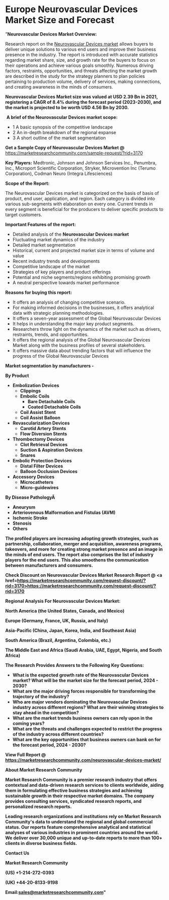 # Europe Neurovascular Devices Market Size and Forecast
"<strong>Neurovascular Devices Market Overview:</strong>

Research report on the <a href=https://marketresearchcommunity.com/neurovascular-devices-market/>Neurovascular Devices market</a> allows buyers to deliver unique solutions to various end users and improve their business presence in the industry. The report is introduced with accurate statistics regarding market share, size, and growth rate for the buyers to focus on their operations and achieve various goals smoothly. Numerous driving factors, restraints, opportunities, and threats affecting the market growth are described in the study for the strategy planners to plan policies pertaining to production volume, delivery of services, making connections, and creating awareness in the minds of consumers.

<strong>Neurovascular Devices Market size was valued at USD 2.39 Bn in 2021, registering a CAGR of 8.4% during the forecast period (2023-2030), and the market is projected to be worth USD 4.56 Bn by 2030.</strong>

 <Strong>A brief of the Neurovascular Devices market scope:</Strong>
<ul>
 <li>1  A basic synopsis of the competitive landscape</li>
 <li>2  An in-depth breakdown of the regional expanse</li>
 <li>3  A short outline of the market segmentation</li>
</ul>
<strong>Get a Sample Copy of Neurovascular Devices Market @ </b></strong><a href=https://marketresearchcommunity.com/sample-request/?rid=3170><u>https://marketresearchcommunity.com/sample-request/?rid=3170</u></a>

<strong>Key Players:</strong> 
Medtronic, Johnson and Johnson Services Inc., Penumbra, Inc., Microport Scientific Corporation, Stryker, Microvention Inc (Terumo Corporation), Codman Neuro (Integra Lifesciences)

<strong>Scope of the Report:</strong>

The Neurovascular Devices market is categorized on the basis of basis of product, end user, application, and region. Each category is divided into various sub-segments with elaboration on every one. Current trends in every segment is beneficial for the producers to deliver specific products to target customers.

<strong><b>Important Features of the report:</b></strong>
<ul>
  <li>Detailed analysis of the <strong><b>Neurovascular Devices </b></strong><strong><b>market</b></strong></li>
  <li>Fluctuating market dynamics of the industry</li>
  <li>Detailed market segmentation</li>
  <li>Historical, current and projected market size in terms of volume and value</li>
  <li>Recent industry trends and developments</li>
  <li>Competitive landscape of the market</li>
  <li>Strategies of key players and product offerings</li>
  <li>Potential and niche segments/regions exhibiting promising growth</li>
  <li>A neutral perspective towards market performance</li>
</ul>
<strong><b>Reasons for buying this report:</b></strong>
<ul>
  <li>It offers an analysis of changing competitive scenario.</li>
  <li>For making informed decisions in the businesses, it offers analytical data with strategic planning methodologies.</li>
  <li>It offers a seven-year assessment of the Global Neurovascular Devices</li>
  <li>It helps in understanding the major key product segments.</li>
  <li>Researchers throw light on the dynamics of the market such as drivers, restraints, trends, and opportunities.</li>
  <li>It offers the regional analysis of the Global Neurovascular Devices Market along with the business profiles of several stakeholders.</li>
  <li>It offers massive data about trending factors that will influence the progress of the Global Neurovascular Devices</li>
</ul>

<strong>Market segmentation by manufacturers -</strong>


<strong><strong>By Product</strong></h4>
<ul>
 	<li>Embolization Devices
<ul>
 	<li>Clippings</li>
 	<li>Embolic Coils
<ul>
 	<li>Bare Detachable Coils</li>
 	<li>Coated Detachable Coils</li>
</ul>
</li>
 	<li>Coil Assist Stent</li>
 	<li>Coil Assist Balloon</li>
</ul>
</li>
 	<li>Revascularization Devices
<ul>
 	<li>Carotid Artery Stents</li>
 	<li>Flow Diversion Stents</li>
</ul>
</li>
 	<li>Thrombectomy Devices
<ul>
 	<li>Clot Retrieval Devices</li>
 	<li>Suction &amp; Aspiration Devices</li>
 	<li>Snares</li>
</ul>
</li>
 	<li>Embolic Protection Devices
<ul>
 	<li>Distal Filter Devices</li>
 	<li>Balloon Occlusion Devices</li>
</ul>
</li>
 	<li>Accessory Devices
<ul>
 	<li>Microcatheters</li>
 	<li>Micro-guidewires</li>
</ul>
</li>
</ul>
<strong><strong>By Disease PathologyÂ </strong></h4>
<ul>
 	<li>Aneurysm</li>
 	<li>Arteriovenous Malformation and Fistulas (AVM)</li>
 	<li>Ischemic Stroke</li>
 	<li>Stenosis</li>
 	<li>Others</li>
</ul>

The profiled players are increasing adopting growth strategies, such as partnership, collaboration, merger and acquisition, awareness programs, takeovers, and more for creating strong market presence and an image in the minds of end users. The report also comprises the list of industry players for the end users. This also smoothens the communication between manufacturers and consumers.

<strong><b>Check Discount on Neurovascular Devices Market Research Report @ </b></strong><a href=https://marketresearchcommunity.com/request-discount/?rid=3170><u>https://marketresearchcommunity.com/request-discount/?rid=3170</u></a>

<strong>Regional Analysis For Neurovascular Devices Market:</strong>

<strong>North America</strong> (the United States, Canada, and Mexico)

<strong>Europe</strong> (Germany, France, UK, Russia, and Italy)

<strong>Asia-Pacific</strong> (China, Japan, Korea, India, and Southeast Asia)

<strong>South America</strong> (Brazil, Argentina, Colombia, etc.)

<strong>The Middle East and Africa</strong> (Saudi Arabia, UAE, Egypt, Nigeria, and South Africa)

<strong>The Research Provides Answers to the Following Key Questions:</strong>
<ul>
 	<li>What is the expected growth rate of the Neurovascular Devices market? What will be the market size for the forecast period, 2024 - 2030?</li>
 	<li>What are the major driving forces responsible for transforming the trajectory of the industry?</li>
 	<li>Who are major vendors dominating the Neurovascular Devices industry across different regions? What are their winning strategies to stay ahead in the competition?</li>
 	<li>What are the market trends business owners can rely upon in the coming years?</li>
 	<li>What are the threats and challenges expected to restrict the progress of the industry across different countries?</li>
 	<li>What are the key opportunities that business owners can bank on for the forecast period, 2024 - 2030?</li>
</ul>

<strong>View Full Report @</strong> <a href=https://marketresearchcommunity.com/neurovascular-devices-market/>https://marketresearchcommunity.com/neurovascular-devices-market/</a>

<strong>About Market Research Community</strong>

Market Research Community is a premier research industry that offers contextual and data-driven research services to clients worldwide, aiding them in formulating effective business strategies and achieving sustainable growth in their respective market domains. The company provides consulting services, syndicated research reports, and personalized research reports.

Leading research organizations and institutions rely on Market Research Community's data to understand the regional and global commercial status. Our reports feature comprehensive analytical and statistical analyses of various industries in prominent countries around the world. We deliver over 30,000 unique and up-to-date reports to more than 100+ clients in diverse business fields.

<strong>Contact Us</strong>

<strong>Market Research Community</strong>

(US) +1-214-272-0393

(UK) +44-20-8133-9198

<strong>Email:</strong>sales@marketresearchcommunity.com"
